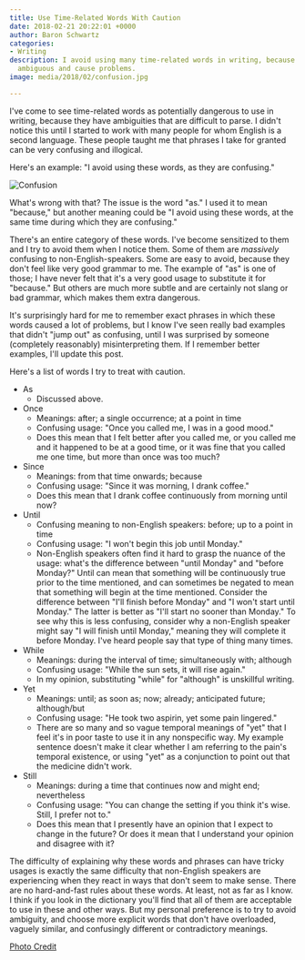 ```yaml
---
title: Use Time-Related Words With Caution
date: 2018-02-21 20:22:01 +0000
author: Baron Schwartz
categories:
- Writing
description: I avoid using many time-related words in writing, because they can be
  ambiguous and cause problems.
image: media/2018/02/confusion.jpg

---
```

I've come to see time-related words as potentially dangerous to use in writing, because they have ambiguities that are difficult to parse. I didn't notice this until I started to work with many people for whom English is a second language. These people taught me that phrases I take for granted can be very confusing and illogical.

Here's an example: "I avoid using these words, as they are confusing."

![Confusion](/media/2018/02/confusion.jpg)

<!--more-->

What's wrong with that? The issue is the word "as." I used it to mean "because," but another meaning could be "I avoid using these words, at the same time during which they are confusing."

There's an entire category of these words. I've become sensitized to them and I try to avoid them when I notice them. Some of them are _massively_ confusing to non-English-speakers. Some are easy to avoid, because they don't feel like very good grammar to me. The example of "as" is one of those; I have never felt that it's a very good usage to substitute it for "because." But others are much more subtle and are certainly not slang or bad grammar, which makes them extra dangerous.

It's surprisingly hard for me to remember exact phrases in which these words caused a lot of problems, but I know I've seen really bad examples that didn't "jump out" as confusing, until I was surprised by someone (completely reasonably) misinterpreting them. If I remember better examples, I'll update this post.

Here's a list of words I try to treat with caution.

* As
  * Discussed above.
* Once
  * Meanings: after; a single occurrence; at a point in time
  * Confusing usage: "Once you called me, I was in a good mood."
  * Does this mean that I felt better after you called me, or you called me and it happened to be at a good time, or it was fine that you called me one time, but more than once was too much?
* Since
  * Meanings: from that time onwards; because
  * Confusing usage: "Since it was morning, I drank coffee."
  * Does this mean that I drank coffee continuously from morning until now?
* Until
  * Confusing meaning to non-English speakers: before; up to a point in time
  * Confusing usage: "I won't begin this job until Monday."
  * Non-English speakers often find it hard to grasp the nuance of the usage: what's the difference between "until Monday" and "before Monday?" Until can mean that something will be continuously true prior to the time mentioned, and can sometimes be negated to mean that something will begin at the time mentioned. Consider the difference between "I'll finish before Monday" and "I won't start until Monday." The latter is better as "I'll start no sooner than Monday." To see why this is less confusing, consider why a non-English speaker might say "I will finish until Monday," meaning they will complete it before Monday. I've heard people say that type of thing many times.
* While
  * Meanings: during the interval of time; simultaneously with; although
  * Confusing usage: "While the sun sets, it will rise again."
  * In my opinion, substituting "while" for "although" is unskillful writing.
* Yet
  * Meanings: until; as soon as; now; already; anticipated future; although/but
  * Confusing usage: "He took two aspirin, yet some pain lingered."
  * There are so many and so vague temporal meanings of "yet" that I feel it's in poor taste to use it in any nonspecific way. My example sentence doesn't make it clear whether I am referring to the pain's temporal existence, or using "yet" as a conjunction to point out that the medicine didn't work.
* Still
  * Meanings: during a time that continues now and might end; nevertheless
  * Confusing usage: "You can change the setting if you think it's wise. Still, I prefer not to."
  * Does this mean that I presently have an opinion that I expect to change in the future? Or does it mean that I understand your opinion and disagree with it?

The difficulty of explaining why these words and phrases can have tricky usages is exactly the same difficulty that non-English speakers are experiencing when they react in ways that don't seem to make sense. There are no hard-and-fast rules about these words. At least, not as far as I know. I think if you look in the dictionary you'll find that all of them are acceptable to use in these and other ways. But my personal preference is to try to avoid ambiguity, and choose more explicit words that don't have overloaded, vaguely similar, and confusingly different or contradictory meanings.

[Photo Credit](https://pixabay.com/en/confused-muddled-illogical-880735/)